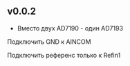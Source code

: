 ## v0.0.2

- Вместо двух AD7190 - один AD7193


Подключить GND к AINCOM

Подключить референс только к Refin1
